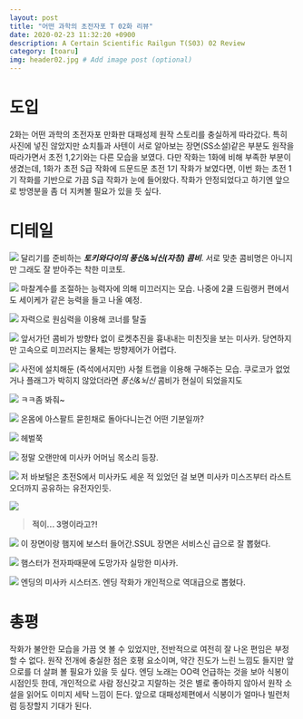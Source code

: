 ```yaml
---
layout: post
title: "어떤 과학의 초전자포 T 02화 리뷰"
date: 2020-02-23 11:32:20 +0900
description: A Certain Scientific Railgun T(S03) 02 Review
category: [toaru]
img: header02.jpg # Add image post (optional)
---
```

# 도입
2화는 어떤 과학의 초전자포 만화판 대패성제 원작 스토리를 충실하게 따라갔다. 특히 사진에 넣진 않았지만 쇼치틀과 사텐이 서로 알아보는 장면(SS소설)같은 부분도 원작을 따라가면서 초전 1,2기와는 다른 모습을 보였다. 다만 작화는 1화에 비해 부족한 부분이 생겼는데, 1화가 초전 S급 작화에 드문드문 초전 1기 작화가 보였다면, 이번 화는 초전 1기 작화를 기반으로 가끔 S급 작화가 눈에 들어왔다. 작화가 안정되었다고 하기엔 앞으로 방영분을 좀 더 지켜볼 필요가 있을 듯 싶다.

# 디테일
![](../assets/img/toaru/02/01.jpg)
달리기를 준비하는 ***토키와다이의 풍신&뇌신(자칭) 콤비***.
서로 맞춘 콤비명은 아니지만 그래도 잘 받아주는 착한 미코토.

![](../assets/img/toaru/02/02.jpg)
마찰계수를 조절하는 능력자에 의해 미끄러지는 모습. 나중에 2쿨 드림랭커 편에서도 세이케가 같은 능력을 들고 나올 예정.

![](../assets/img/toaru/02/03.jpg)
자력으로 원심력을 이용해 코너를 탈출

![](../assets/img/toaru/02/04.jpg)
앞서가던 콤비가 방향타 없이 로켓추진을 흉내내는 미친짓을 보는 미사카.
당연하지만 고속으로 미끄러지는 물체는 방향제어가 어렵다.

![](../assets/img/toaru/02/05.jpg)
사전에 설치해둔 (즉석에서지만) 사철 트랩을 이용해 구해주는 모습. 쿠로코가 없었거나 플래그가 박히지 않았더라면 *풍신&뇌신* 콤비가 현실이 되었을지도

![](../assets/img/toaru/02/06.jpg)
ㅋㅋ좀 봐줘~

![](../assets/img/toaru/02/07.jpg)
온몸에 아스팔트 묻힌채로 돌아다니는건 어떤 기분일까?

![](../assets/img/toaru/02/08.jpg)
헤벌쭉

![](../assets/img/toaru/02/09.jpg)
정말 오랜만에 미사카 어머님 목소리 등장.

![](../assets/img/toaru/02/10.jpg)
저 바보털은 초전S에서 미사카도 세운 적 있었던 걸 보면 미사카 미스즈부터 라스트 오더까지 공유하는 유전자인듯. 

![](../assets/img/toaru/02/11.jpg)
>**적이... 3명이라고?!**

![](../assets/img/toaru/02/13.jpg)
이 장면이랑 햄지에 보스터 들어간.SSUL 장면은 서비스신 급으로 잘 뽑혔다.

![](../assets/img/toaru/02/14.jpg)
햄스터가 전자파때문에 도망가자 실망한 미사카.

![](../assets/img/toaru/02/12.jpg)
엔딩의 미사카 시스터즈. 엔딩 작화가 개인적으로 역대급으로 뽑혔다.

# 총평
작화가 불안한 모습을 가끔 엿 볼 수 있었지만, 전반적으로 여전히 잘 나온 편임은 부정할 수 없다. 원작 전개에 충실한 점은 호평 요소이며, 약간 진도가 느린 느낌도 들지만 앞으로를 더 살펴 볼 필요가 있을 듯 싶다. 엔딩 노래는 OO력 언급하는 것을 보아 식봉이 시점인듯 한데, 개인적으로 사람 정신갖고 지랄하는 것은 별로 좋아하지 않아서 원작 소설을 읽어도 이미지 세탁 느낌이 든다. 앞으로 대패성제편에서 식봉이가 얼마나 빌런처럼 등장할지 기대가 된다.